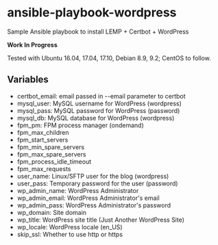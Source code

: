 # ansible-playbook-wordpress

Sample Ansible playbook to install LEMP + Certbot + WordPress

**Work In Progress**

Tested with Ubuntu 16.04, 17.04, 17.10, Debian 8.9, 9.2; CentOS to follow.

## Variables

* certbot_email: email passed in --email parameter to certbot
* mysql_user: MySQL username for WordPress (wordpress)
* mysql_pass: MySQL password for WordPress (password)
* mysql_db: MySQL database for WordPress (wordpress)
* fpm_pm: FPM process manager (ondemand)
* fpm_max_children
* fpm_start_servers
* fpm_min_spare_servers
* fpm_max_spare_servers
* fpm_process_idle_timeout
* fpm_max_requests
* user_name: Linux/SFTP user for the blog (wordpress)
* user_pass: Temporary password for the user (password)
* wp_admin_name: WordPress Administrator
* wp_admin_email: WordPress Administrator's email
* wp_admin_pass: WordPress Administrator's password
* wp_domain: Site domain
* wp_title: WordPress site title (Just Another WordPress Site)
* wp_locale: WordPress locale (en_US)
* skip_ssl: Whether to use http or https
